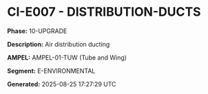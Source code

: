 # CI-E007 - DISTRIBUTION-DUCTS

**Phase:** 10-UPGRADE

**Description:** Air distribution ducting

**AMPEL:** AMPEL-01-TUW (Tube and Wing)

**Segment:** E-ENVIRONMENTAL

**Generated:** 2025-08-25 17:27:29 UTC
